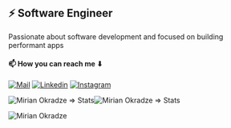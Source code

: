 ## ⚡ Software Engineer

Passionate about software development and focused on building performant apps

#### 📫 How you can reach me ⬇

[![Mail](https://img.shields.io/badge/-Email%20me!-black?style=for-the-badge&logo=gmail)](mailto:okradzemirian@gmail.com)
[![Linkedin](https://img.shields.io/badge/-LinkedIn-black?style=for-the-badge&logo=Linkedin)](https://www.linkedin.com/in/mirian-okradze/)
[![Instagram](https://img.shields.io/badge/-Instagram-black?style=for-the-badge&logo=instagram)](https://www.instagram.com/mirianokradze/)

<div style="display:flex;">
 <img src="https://github-readme-stats-sigma-five.vercel.app/api?username=okradze&count_private=true&show_icons=true&include_all_commits=true&theme=calm" alt="Mirian Okradze => Stats" />
<img src="https://github-readme-stats-sigma-five.vercel.app/api/top-langs/?username=okradze&layout=compact" alt="Mirian Okradze => Stats" />
</div>

<p><img align="center" src="https://github-readme-streak-stats.herokuapp.com/?user=okradze&" alt="Mirian Okradze" /></p>
